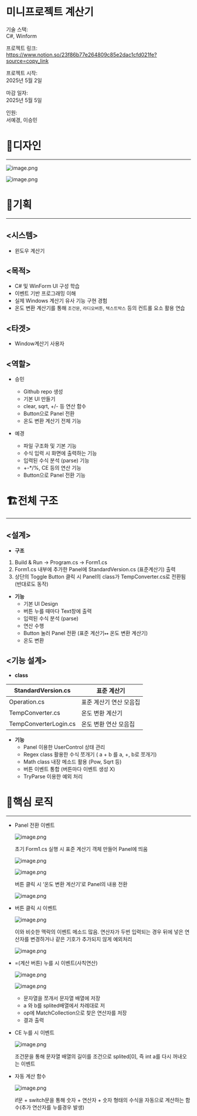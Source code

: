# 미니프로젝트 계산기

기술 스택:  
C#, Winform   

프로젝트 링크:  
https://www.notion.so/23f86b77e264809c85e2dac1cfd021fe?source=copy_link

프로젝트 시작:   
2025년 5월 2일   

마감 일자:   
2025년 5월 5일   

인원:   
서예경, 이승민

# 🎨디자인

---

![image.png](Assets/image.png)

![image.png](Assets/image%201.png)

# 🧠기획

---

## <시스템>

- 윈도우 계산기

## <목적>

- C# 및 WinForm UI 구성 학습
- 이벤트 기반 프로그래밍 이해
- 실제 Windows 계산기 유사 기능 구현 경험
- 온도 변환 계산기를 통해 `조건문`, `라디오버튼`, `텍스트박스` 등의 컨트롤 요소 활용 연습

## <타겟>

- Window계산기 사용자

## <역할>

- 승민
    - Github repo 생성
    - 기본 UI 만들기
    - clear, sqrt, +/- 등 연산 함수
    - Button으로 Panel 전환
    - 온도 변환 계산기 전체 기능

- 예경
    - 파일 구조화 및 기본 기능
    - 수식 입력 시 화면에 출력하는 기능
    - 입력된 수식 분석 (parse) 기능
    - +-*/%, CE 등의 연산 기능
    - Button으로 Panel 전환 기능
    

# 🏗️전체 구조

---

## **<설계>**

- **구조**
1. Build & Run → Program.cs → Form1.cs
2. Form1.cs 내부에 추가한 Panel에 StandardVersion.cs (표준계산기) 출력
3. 상단의 Toggle Button 클릭 시 Panel의 class가 TempConverter.cs로 전환됨 (반대로도 동작)
- **기능**
    - 기본 UI Design
    - 버튼 누를 때마다 Text창에 출력
    - 입력된 수식 분석 (parse)
    - 연산 수행
    - Button 눌러 Panel 전환 (표준 계산기⭤ 온도 변환 계산기)
    - 온도 변환

## <기능 설계>

- **class**

| StandardVersion.cs | 표준 계산기 |
| --- | --- |
| Operation.cs | 표준 계산기 연산 모음집 |
| TempConverter.cs | 온도 변환 계산기 |
| TempConverterLogin.cs | 온도 변환 연산 모음집 |
- **기능**
    - Panel 이용한 UserControl 상태 관리
    - Regex class 활용한 수식 쪼개기 ( a + b 를 a, +, b로 쪼개기)
    - Math class 내장 메소드 활용 (Pow, Sqrt 등)
    - 버튼 이벤트 통합 (버튼마다 이벤트 생성 X)
    - TryParse 이용한 예외 처리
    

# 🔔핵심 로직

---

- Panel 전환 이벤트
    
    
    ![image.png](Assets/image%202.png)
    
    초기 Form1.cs 실행 시 표준 계산기 객체 만들어 Panel에 띄움
    
    ![image.png](Assets/image%203.png)
    
    ![image.png](Assets/image%204.png)
    
    버튼 클릭 시 ‘온도 변환 계산기’로 Panel의 내용 전환
    
    ![image.png](Assets/image%205.png)
    
- 버튼 클릭 시 이벤트
    
    
    ![image.png](Assets/image%206.png)
    
    이와 비슷한 맥락의 이벤트 메소드 많음.
    연산자가 두번 입력되는 경우 뒤에 넣은 연산자를 변경하거나 같은 기호가 추가되지 않게 예외처리
    
    ![image.png](Assets/image%207.png)
    
- =(계산 버튼) 누를 시 이벤트(사칙연산)
    
    
    ![image.png](Assets/image%208.png)
    
    ![image.png](Assets/image%209.png)
    
    - 문자열을  쪼개서 문자열 배열에 저장
    - a 와 b를 splited배열에서 차례대로 저
    - op에 MatchCollection으로 찾은 연산자를 저장
    - 결과 출력
    
- CE 누를 시 이벤트
    
    ![image.png](Assets/image%2010.png)
    
    조건문을 통해 문자열 배열의 길이를 조건으로 splited[0], 즉 int a를 다시 꺼내오는 이벤트
    
- 자동 계산 함수
    
    ![image.png](image%2011.png)
    
    if문 + switch문을 통해 숫자 + 연산자 + 숫자 형태의 수식을 자동으로 계산하는 함수(추가 연산자를 누를경우 발생)
